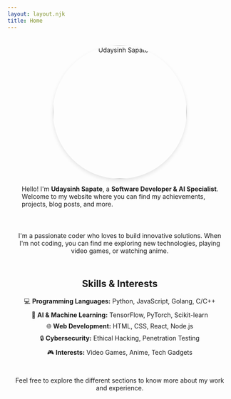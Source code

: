 ```yaml
---
layout: layout.njk
title: Home
---
```


<div style="display: flex; flex-wrap: wrap; align-items: center; margin-top: 2rem;">
  <div style="flex: 1; text-align: center; min-width: 300px;" class="profile-image-container">
    <picture>
      <!-- Desktop: 300x300 -->
      <source media="(min-width: 768px)" 
              srcset="https://res.cloudinary.com/dvyfstsp3/image/upload/w_300,h_300,c_fill,f_auto,q_auto/v1738454664/rjcylpktsw7tzqaetqhw.jpg" 
              type="image/webp">
      <source media="(min-width: 768px)" 
              srcset="https://res.cloudinary.com/dvyfstsp3/image/upload/w_300,h_300,c_fill,f_auto,q_auto/v1738454664/rjcylpktsw7tzqaetqhw.jpg" 
              type="image/jpeg">
      <!-- Mobile: 250x250 -->
      <source media="(max-width: 767px)" 
              srcset="https://res.cloudinary.com/dvyfstsp3/image/upload/w_250,h_250,c_fill,f_auto,q_auto/v1738454664/rjcylpktsw7tzqaetqhw.jpg" 
              type="image/webp">
      <source media="(max-width: 767px)" 
              srcset="https://res.cloudinary.com/dvyfstsp3/image/upload/w_250,h_250,c_fill,f_auto,q_auto/v1738454664/rjcylpktsw7tzqaetqhw.jpg" 
              type="image/jpeg">
      <!-- Fallback image -->
      <img src="https://res.cloudinary.com/dvyfstsp3/image/upload/w_300,h_300,c_fill,f_auto,q_auto/v1738454664/rjcylpktsw7tzqaetqhw.jpg" 
           alt="Udaysinh Sapate" 
           style="border-radius: 50%; width: 300px; height: 300px; object-fit: cover; box-shadow: 0 4px 8px rgba(0, 0, 0, 0.1);" 
           fetchpriority="high"
           decoding="async">
    </picture>
  </div>
  <div style="flex: 2; padding-left: 2rem; min-width: 300px;">
    <p>Hello! I'm <strong>Udaysinh Sapate</strong>, a <strong>Software Developer & AI Specialist</strong>. Welcome to my website where you can find my achievements, projects, blog posts, and more.</p>
  </div>
</div>

<div style="padding: 1rem; margin-top: 1rem;">
  <p style="margin: 0.5rem 0; text-align: center;">
    I'm a passionate coder who loves to build innovative solutions. When I'm not coding, you can find me exploring new technologies, playing video games, or watching anime.
  </p>
</div>

<div class="skills-interests">
  <h2 style="text-align: center;">Skills & Interests</h2>
  <ul style="list-style-type: none; padding: 0;">
    <li style="margin: 0.5rem 0; text-align: center;">💻 <strong>Programming Languages:</strong> Python, JavaScript, Golang, C/C++</li>
    <li style="margin: 0.5rem 0; text-align: center;">🧠 <strong>AI & Machine Learning:</strong> TensorFlow, PyTorch, Scikit-learn</li>
    <li style="margin: 0.5rem 0; text-align: center;">🌐 <strong>Web Development:</strong> HTML, CSS, React, Node.js</li>
    <li style="margin: 0.5rem 0; text-align: center;">🔒 <strong>Cybersecurity:</strong> Ethical Hacking, Penetration Testing</li>
    <li style="margin: 0.5rem 0; text-align: center;">🎮 <strong>Interests:</strong> Video Games, Anime, Tech Gadgets</li>
  </ul>
</div>
<div style="padding: 1rem; margin-top: 1rem;">
  <p style="margin: 0.5rem 0; text-align: center;">
    Feel free to explore the different sections to know more about my work and experience.
  </p>
</div>
